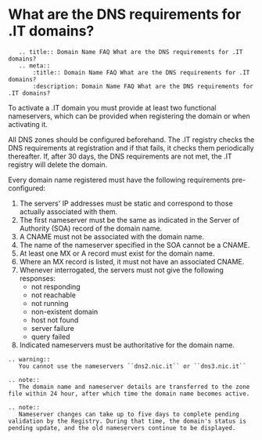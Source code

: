 # What are the DNS requirements for .IT domains?

```eval_rst
   .. title:: Domain Name FAQ What are the DNS requirements for .IT domains?
   .. meta::
       :title:: Domain Name FAQ What are the DNS requirements for .IT domains?
       :description: Domain Name FAQ What are the DNS requirements for .IT domains?
```

To activate a .IT domain you must provide at least two functional nameservers, which can be provided when registering the domain or when activating it.

All DNS zones should be configured beforehand. The .IT registry checks the DNS requirements at registration and if that fails, it checks them periodically thereafter. If, after 30 days, the DNS requirements are not met, the .IT registry will delete the domain.

Every domain name registered must have the following requirements pre-configured:

1. The servers' IP addresses must be static and correspond to those actually associated with them.
2. The first nameserver must be the same as indicated in the Server of Authority (SOA) record of the domain name.
3. A CNAME must not be associated with the domain name.
4. The name of the nameserver specified in the SOA cannot be a CNAME.
5. At least one MX or A record must exist for the domain name.
6. Where an MX record is listed, it must not have an associated CNAME.
7. Whenever interrogated, the servers must not give the following responses:
    - not responding
    - not reachable
    - not running
    - non-existent domain
    - host not found
    - server failure
    - query failed
9. Indicated nameservers must be authoritative for the domain name.

```eval_rst
.. warning::
   You cannot use the nameservers ``dns2.nic.it`` or ``dns3.nic.it``
```

```eval_rst
.. note::
   The domain name and nameserver details are transferred to the zone file within 24 hour, after which time the domain name becomes active.
```

```eval_rst
.. note::
   Nameserver changes can take up to five days to complete pending validation by the Registry. During that time, the domain's status is pending update, and the old nameservers continue to be displayed.
```

